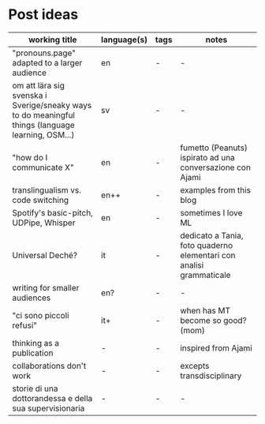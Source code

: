 # Post ideas

| working title | language(s) | tags | notes |
| --- | --- | --- | --- |
| "pronouns.page" adapted to a larger audience | en | - | - |
| om att lära sig svenska i Sverige/sneaky ways to do meaningful things (language learning, OSM...) | sv | - | - |
| "how do I communicate X" | en | - | fumetto (Peanuts) ispirato ad una conversazione con Ajami | 
| translingualism vs. code switching | en++ | - | examples from this blog | 
| Spotify's basic-pitch, UDPipe, Whisper | en | - | sometimes I love ML |
| Universal Deché? | it | - | dedicato a Tania, foto quaderno elementari con analisi grammaticale |
| writing for smaller audiences | en? | - | - |
| "ci sono piccoli refusi" | it+ | - | when has MT become so good? (mom) |  
| thinking as a publication | - | - | inspired from Ajami |
| collaborations don't work | - | - | excepts transdisciplinary |
| storie di una dottorandessa e della sua supervisionaria | - | - | - |